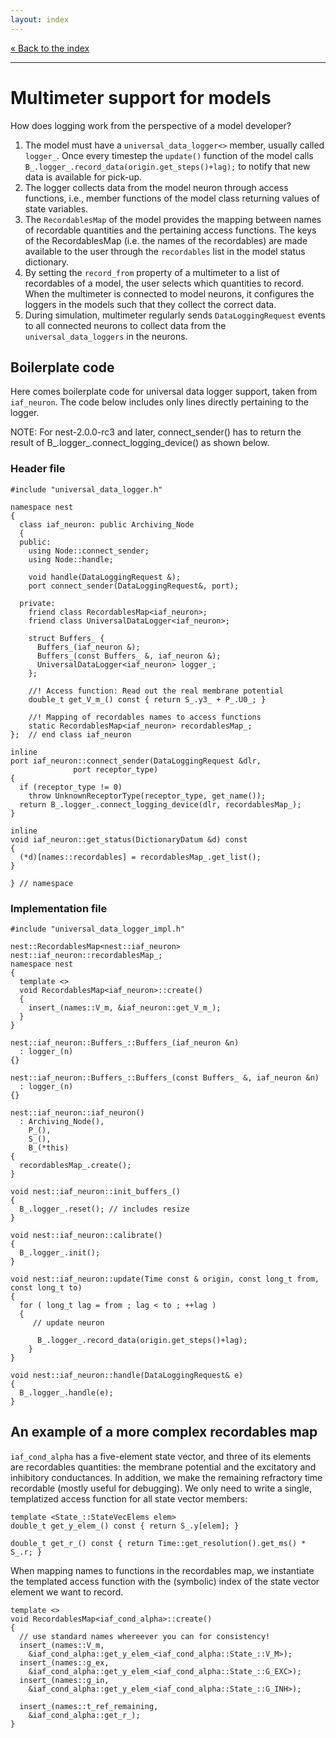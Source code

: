 ```yaml
---
layout: index
---
```


[« Back to the index](index)

<hr>

# Multimeter support for models

How does logging work from the perspective of a model developer?

1. The model must have a `universal_data_logger<>` member, usually
   called `logger_`. Once every timestep the `update()` function of
   the model calls `B_.logger_.record_data(origin.get_steps()+lag);`
   to notify that new data is available for pick-up.
2. The logger collects data from the model neuron through access
   functions, i.e., member functions of the model class returning
   values of state variables.
3. The `RecordablesMap` of the model provides the mapping between
   names of recordable quantities and the pertaining access
   functions. The keys of the RecordablesMap (i.e. the names of the
   recordables) are made available to the user through the
   `recordables` list in the model status dictionary.
4. By setting the `record_from` property of a multimeter to a list of
   recordables of a model, the user selects which quantities to
   record. When the multimeter is connected to model neurons, it
   configures the loggers in the models such that they collect the
   correct data.
5. During simulation, multimeter regularly sends `DataLoggingRequest`
   events to all connected neurons to collect data from the
   `universal_data_loggers` in the neurons.

## Boilerplate code

Here comes boilerplate code for universal data logger support, taken
from `iaf_neuron`. The code below includes only lines directly
pertaining to the logger.

NOTE: For nest-2.0.0-rc3 and later, connect_sender() has to return the
result of B_.logger_.connect_logging_device() as shown below.

### Header file

    #include "universal_data_logger.h"
    
    namespace nest
    {
      class iaf_neuron: public Archiving_Node
      {    
      public:
        using Node::connect_sender;
        using Node::handle;
    
        void handle(DataLoggingRequest &);
        port connect_sender(DataLoggingRequest&, port);
    
      private:
        friend class RecordablesMap<iaf_neuron>;
        friend class UniversalDataLogger<iaf_neuron>;
    
        struct Buffers_ {
          Buffers_(iaf_neuron &);
          Buffers_(const Buffers_ &, iaf_neuron &);
          UniversalDataLogger<iaf_neuron> logger_;
        };
        
        //! Access function: Read out the real membrane potential
        double_t get_V_m_() const { return S_.y3_ + P_.U0_; }
    
        //! Mapping of recordables names to access functions
        static RecordablesMap<iaf_neuron> recordablesMap_;
    };  // end class iaf_neuron
    
    inline
    port iaf_neuron::connect_sender(DataLoggingRequest &dlr, 
    		      port receptor_type)
    {
      if (receptor_type != 0)
        throw UnknownReceptorType(receptor_type, get_name());
      return B_.logger_.connect_logging_device(dlr, recordablesMap_);
    }
    
    inline
    void iaf_neuron::get_status(DictionaryDatum &d) const
    {
      (*d)[names::recordables] = recordablesMap_.get_list();
    }
    
    } // namespace

### Implementation file

    #include "universal_data_logger_impl.h"
    
    nest::RecordablesMap<nest::iaf_neuron> nest::iaf_neuron::recordablesMap_;
    namespace nest
    {
      template <>
      void RecordablesMap<iaf_neuron>::create()
      {
        insert_(names::V_m, &iaf_neuron::get_V_m_);
      }
    }
    
    nest::iaf_neuron::Buffers_::Buffers_(iaf_neuron &n)
      : logger_(n)
    {}
    
    nest::iaf_neuron::Buffers_::Buffers_(const Buffers_ &, iaf_neuron &n)
      : logger_(n)
    {}
    
    nest::iaf_neuron::iaf_neuron()
      : Archiving_Node(), 
        P_(), 
        S_(),
        B_(*this)
    {
      recordablesMap_.create();
    }
    
    void nest::iaf_neuron::init_buffers_()
    {
      B_.logger_.reset(); // includes resize
    }
    
    void nest::iaf_neuron::calibrate()
    {
      B_.logger_.init();
    }
    
    void nest::iaf_neuron::update(Time const & origin, const long_t from, const long_t to)
    {
      for ( long_t lag = from ; lag < to ; ++lag )
      {
         // update neuron
    
          B_.logger_.record_data(origin.get_steps()+lag);
        }  
    }                           
                         
    void nest::iaf_neuron::handle(DataLoggingRequest& e)
    {
      B_.logger_.handle(e);
    }

## An example of a more complex recordables map

`iaf_cond_alpha` has a five-element state vector, and three of its
elements are recordables quantities: the membrane potential and the
excitatory and inhibitory conductances. In addition, we make the
remaining refractory time recordable (mostly useful for debugging). We
only need to write a single, templatized access function for all state
vector members:

    template <State_::StateVecElems elem>
    double_t get_y_elem_() const { return S_.y[elem]; }
    
    double_t get_r_() const { return Time::get_resolution().get_ms() * S_.r; }

When mapping names to functions in the recordables map, we instantiate
the templated access function with the (symbolic) index of the state
vector element we want to record.

    template <>
    void RecordablesMap<iaf_cond_alpha>::create()
    {
      // use standard names whereever you can for consistency!
      insert_(names::V_m, 
  	    &iaf_cond_alpha::get_y_elem_<iaf_cond_alpha::State_::V_M>);
      insert_(names::g_ex, 
  	    &iaf_cond_alpha::get_y_elem_<iaf_cond_alpha::State_::G_EXC>);
      insert_(names::g_in, 
  	    &iaf_cond_alpha::get_y_elem_<iaf_cond_alpha::State_::G_INH>);
  
      insert_(names::t_ref_remaining, 
  	    &iaf_cond_alpha::get_r_);
    }